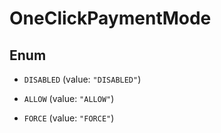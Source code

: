 
# OneClickPaymentMode

## Enum


* `DISABLED` (value: `"DISABLED"`)

* `ALLOW` (value: `"ALLOW"`)

* `FORCE` (value: `"FORCE"`)



